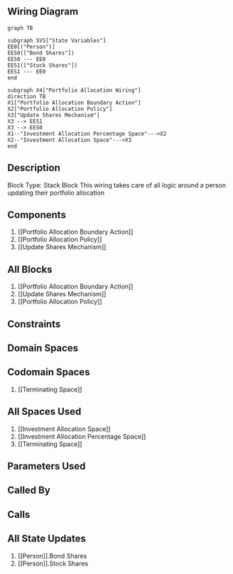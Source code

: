 ## Wiring Diagram

```mermaid
graph TB

subgraph SVS["State Variables"]
EE0[("Person")]
EES0(["Bond Shares"])
EES0 --- EE0
EES1(["Stock Shares"])
EES1 --- EE0
end

subgraph X4["Portfolio Allocation Wiring"]
direction TB
X1["Portfolio Allocation Boundary Action"]
X2["Portfolio Allocation Policy"]
X3["Update Shares Mechanism"]
X3 --> EES1
X3 --> EES0
X1--"Investment Allocation Percentage Space"--->X2
X2--"Investment Allocation Space"--->X3
end
```

## Description

Block Type: Stack Block
This wiring takes care of all logic around a person updating their portfolio allocation
## Components
1. [[Portfolio Allocation Boundary Action]]
2. [[Portfolio Allocation Policy]]
3. [[Update Shares Mechanism]]

## All Blocks
1. [[Portfolio Allocation Boundary Action]]
2. [[Update Shares Mechanism]]
3. [[Portfolio Allocation Policy]]

## Constraints

## Domain Spaces

## Codomain Spaces
1. [[Terminating Space]]

## All Spaces Used
1. [[Investment Allocation Space]]
2. [[Investment Allocation Percentage Space]]
3. [[Terminating Space]]

## Parameters Used

## Called By

## Calls

## All State Updates
1. [[Person]].Bond Shares
2. [[Person]].Stock Shares

